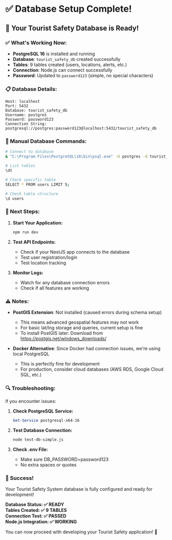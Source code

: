 # ✅ Database Setup Complete!

## 🎉 Your Tourist Safety Database is Ready!

### ✅ What's Working Now:
- **PostgreSQL 16** is installed and running
- **Database**: `tourist_safety_db` created successfully  
- **Tables**: 9 tables created (users, locations, alerts, etc.)
- **Connection**: Node.js can connect successfully
- **Password**: Updated to `password123` (simple, no special characters)

### 📋 Database Details:
```
Host: localhost
Port: 5432  
Database: tourist_safety_db
Username: postgres
Password: password123
Connection String: postgresql://postgres:password123@localhost:5432/tourist_safety_db
```

### 🔧 Manual Database Commands:
```bash
# Connect to database
& "C:\Program Files\PostgreSQL\16\bin\psql.exe" -U postgres -d tourist_safety_db

# List tables
\dt

# Check specific table
SELECT * FROM users LIMIT 5;

# Check table structure  
\d users
```

### 🚀 Next Steps:

1. **Start Your Application:**
   ```bash
   npm run dev
   ```

2. **Test API Endpoints:**
   - Check if your NestJS app connects to the database
   - Test user registration/login
   - Test location tracking

3. **Monitor Logs:**
   - Watch for any database connection errors
   - Check if all features are working

### ⚠️ Notes:
- **PostGIS Extension**: Not installed (caused errors during schema setup)
  - This means advanced geospatial features may not work
  - For basic lat/lng storage and queries, current setup is fine
  - To install PostGIS later: Download from https://postgis.net/windows_downloads/

- **Docker Alternative**: Since Docker had connection issues, we're using local PostgreSQL
  - This is perfectly fine for development
  - For production, consider cloud databases (AWS RDS, Google Cloud SQL, etc.)

### 🔍 Troubleshooting:
If you encounter issues:

1. **Check PostgreSQL Service:**
   ```powershell
   Get-Service postgresql-x64-16
   ```

2. **Test Database Connection:**
   ```bash
   node test-db-simple.js
   ```

3. **Check .env File:**
   - Make sure DB_PASSWORD=password123
   - No extra spaces or quotes

### 🎊 Success! 
Your Tourist Safety System database is fully configured and ready for development!

**Database Status: ✅ READY**  
**Tables Created: ✅ 9 TABLES**  
**Connection Test: ✅ PASSED**  
**Node.js Integration: ✅ WORKING**  

You can now proceed with developing your Tourist Safety application! 🚀